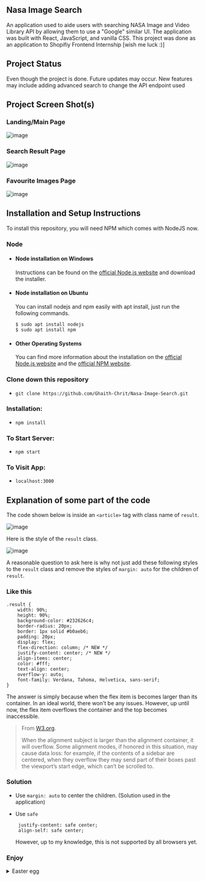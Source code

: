 ## Nasa Image Search

An application used to aide users with searching NASA Image and Video Library API by allowing them to use a "Google" similar UI. The application was built with React, JavaScript, and vanilla CSS. This project was done as an application to Shopifiy Frontend Internship [wish me luck :)]

## Project Status

Even though the project is done. Future updates may occur. New features may include adding advanced search to change the API endpoint used

## Project Screen Shot(s)  

### Landing/Main Page
![image](https://user-images.githubusercontent.com/76979568/148487774-3480573c-e07a-4476-96a5-bf189a6c962b.png)

### Search Result Page
![image](https://user-images.githubusercontent.com/76979568/148487949-b8f2bc5d-6bb8-4ba0-b220-da9941a2b09e.png)

### Favourite Images Page
![image](https://user-images.githubusercontent.com/76979568/148488020-e5fe4c49-676a-4c29-8c47-d4c8b95f1b75.png)

## Installation and Setup Instructions

To install this repository, you will need NPM which comes with NodeJS now.

### Node
- #### Node installation on Windows

  Instructions can be found on the [official Node.js website](https://nodejs.org/) and download the installer.

- #### Node installation on Ubuntu

  You can install nodejs and npm easily with apt install, just run the following commands.

      $ sudo apt install nodejs
      $ sudo apt install npm

- #### Other Operating Systems
  You can find more information about the installation on the [official Node.js website](https://nodejs.org/) and the [official NPM website](https://npmjs.org/).

### Clone down this repository

- `git clone https://github.com/Ghaith-Chrit/Nasa-Image-Search.git`

### Installation:

- `npm install`  

### To Start Server:

- `npm start`  

### To Visit App:

- `localhost:3000`  

## Explanation of some part of the code

The code shown below is inside an `<article>` tag with class name of `result`.

![image](https://user-images.githubusercontent.com/76979568/148488927-a8c5018d-b8be-49ba-95dd-edd1e8647012.png)

Here is the style of the `result` class.

![image](https://user-images.githubusercontent.com/76979568/148489049-c76a84f3-cbf8-4a38-b9f4-3c42bed1a94d.png)

A reasonable question to ask here is why not just add these following styles to the `result` class and remove the styles of `margin: auto` for the children of `result`. 

### Like this

```
.result {
    width: 90%;
    height: 90%;
    background-color: #232626c4;
    border-radius: 20px;
    border: 1px solid #b0aeb6;
    padding: 20px;
    display: flex;
    flex-direction: column; /* NEW */
    justify-content: center; /* NEW */
    align-items: center;
    color: #fff;
    text-align: center;
    overflow-y: auto;
    font-family: Verdana, Tahoma, Helvetica, sans-serif;
}
```

The answer is simply because when the flex item is becomes larger than its container. In an ideal world, there won't be any issues. However, up until now, the flex item overflows the container and the top becomes inaccessible.

> From [W3.org](https://www.w3.org/TR/css-align-3/#overflow-values).
>
>When the alignment subject is larger than the alignment container, it will overflow. Some alignment modes, if honored in this situation, may cause data loss: for example, if the contents of a sidebar are centered, when they overflow they may send part of their boxes past the viewport’s start edge, which can’t be scrolled to.

### Solution

- Use `margin: auto` to center the children. (Solution used in the application)

- Use `safe`

  ```
   justify-content: safe center;
   align-self: safe center;
  ```
  
  However, up to my knowledge, this is not supported by all browsers yet.

### Enjoy

<details>
  <summary>Easter egg</summary>
  Throttle your connection to check the loading animation!
</details>
